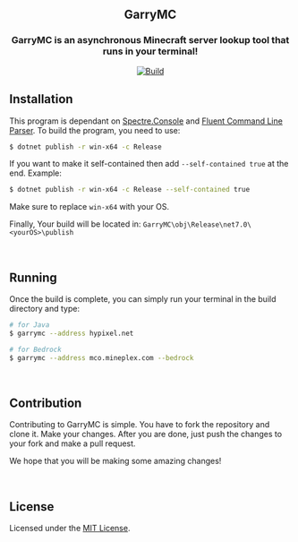 <div align="center">

## GarryMC <br>

### GarryMC is an asynchronous Minecraft server lookup tool that runs in your terminal!

[![Build](https://github.com/Itsmemonzu/GarryMC/actions/workflows/build.yml/badge.svg)](https://github.com/Itsmemonzu/GarryMC/actions/workflows/build.yml)
</div>

## Installation
This program is dependant on [Spectre.Console](https://github.com/spectreconsole/spectre.console) and [Fluent Command Line Parser](https://github.com/fclp/fluent-command-line-parser). To build the program, you need to use:

```bash
$ dotnet publish -r win-x64 -c Release
```

If you want to make it self-contained then add `--self-contained true` at the end. Example:

```bash
$ dotnet publish -r win-x64 -c Release --self-contained true
```

Make sure to replace `win-x64` with your OS.

Finally, Your build will be located in: `GarryMC\obj\Release\net7.0\<yourOS>\publish`

<br>

## Running

Once the build is complete, you can simply run your terminal in the build directory and type:

```bash
# for Java
$ garrymc --address hypixel.net

# for Bedrock
$ garrymc --address mco.mineplex.com --bedrock
```

<br>

## Contribution
Contributing to GarryMC is simple. You have to fork the repository and clone it. Make your changes. After you are done, just push the changes to your fork and make a pull request. 

We hope that you will be making some amazing changes!

<br>

## License

Licensed under the [MIT License](./LICENSE).